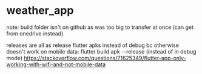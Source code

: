 # weather_app
note: build folder isn't on github as was too big to transfer at once (can get from onedrive instead)

releases are all as release flutter apks instead of debug bc otherwise doesn't work on mobile data:
flutter build apk --release
(instead of in debug mode)
https://stackoverflow.com/questions/71625349/flutter-app-only-working-with-wifi-and-not-mobile-data
